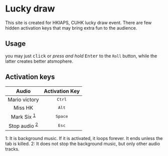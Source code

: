 # Lucky draw

This site is created for HKIAPS, CUHK lucky draw event.
There are few hidden activation keys that may bring extra fun to the audience.

## Usage

you may just <kbd>click</kbd> or _press and hold_ <kbd>Enter</kbd> to the `Roll` button, while the latter creates better atsmophere.

## Activation keys

|              Audio               |  Activation Key  |
| :------------------------------: | :--------------: |
|          Mario victory           | <kbd>Ctrl</kdb>  |
|             Miss HK              |  <kbd>Alt</kbd>  |
|  Mark Six <sup>[1](#bgm)</sup>   | <kbd>Space</kbd> |
| Stop audio <sup>[2](#stop)</sup> |  <kbd>Esc</kbd>  |

<a name="bgm">1</a>: It is background music. If it is activated, it loops forever. It ends unless the tab is killed.
<a name="stop">2</a>: It does not stop the background music, but only other audio tracks.
